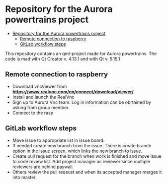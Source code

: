 # Repository for the Aurora powertrains project
- [Repository for the Aurora powertrains project](#repository-for-the-aurora-powertrains-project)
  - [Remote connection to raspberry](#remote-connection-to-raspberry)
  - [GitLab workflow steps](#gitlab-workflow-steps)

This repository contains an qml-project made for Aurora powertrains. The code is mad with Qt Creator v. 4.13.1 and with Qt v. 5.15.1


## Remote connection to raspberry

- Download vncViewer from **https://www.realvnc.com/en/connect/download/viewer/**
- Install and launch the RealVnc
- Sign up to Aurora Vnc team. Log in information can be obrtained by asking from group member.
- Connect to the rasp


## GitLab workflow steps

- Move issue to appropriate list in issue board.
- If needed create new branch from the issue. There is create branch option in the issue screen, which links the new branch to issue.
- Create pull request for the branch when work is finished and move issue to code review list. Add project manager as reviewer since multiple reviewers are behind paywall.
- Others review the pull reqeust and when its accepted manager merges it into master.
  